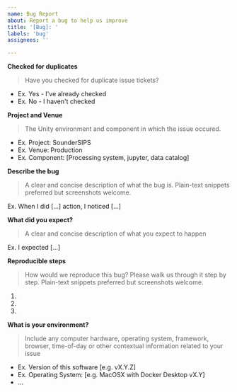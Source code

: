 ```yaml
---
name: Bug Report
about: Report a bug to help us improve
title: '[Bug]: '
labels: 'bug'
assignees: ''

---
```


**Checked for duplicates**

> Have you checked for duplicate issue tickets?

- Ex. Yes - I've already checked
- Ex. No - I haven't checked

**Project and Venue**

> The Unity environment and component in which the issue occured. 

- Ex. Project: SounderSIPS
- Ex. Venue: Production
- Ex. Component: [Processing system, jupyter,  data catalog]
 
**Describe the bug**

> A clear and concise description of what the bug is. Plain-text snippets preferred but screenshots welcome.

Ex. When I did [...] action, I noticed [...]

**What did you expect?**

> A clear and concise description of what you expect to happen

Ex. I expected [...]

**Reproducible steps**

> How would we reproduce this bug? Please walk us through it step by step. Plain-text snippets preferred but screenshots welcome.

1.
2.
3.

**What is your environment?**

> Include any computer hardware, operating system, framework, browser, time-of-day or other contextual information related to your issue

- Ex. Version of this software [e.g. vX.Y.Z]
- Ex. Operating System: [e.g. MacOSX with Docker Desktop vX.Y]
- ...

